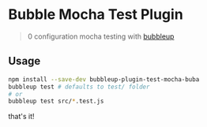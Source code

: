 # Bubble Mocha Test Plugin

> 0 configuration mocha testing with [bubbleup](https://github.com/TylorS/bubbleup)

## Usage

```sh
npm install --save-dev bubbleup-plugin-test-mocha-buba
bubbleup test # defaults to test/ folder
# or 
bubbleup test src/*.test.js
```

that's it!
